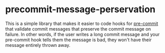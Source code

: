 # precommit-message-perservation

This is a simple library that makes it easier to code hooks for [pre-commit](https://pre-commit.com) that validate commit messages that preserve the commit message on failure.
In other words, if the user writes a long commit message and your pre-commit hook tells them the message is bad, they won't have their message entirely thrown away.
